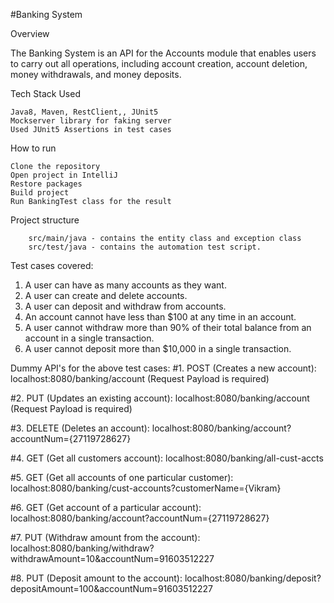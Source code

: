 #Banking System

Overview

The Banking System is an API for the Accounts module that enables users to carry out all operations, including account creation, account deletion, money withdrawals, and money deposits.

Tech Stack Used

    Java8, Maven, RestClient,, JUnit5
    Mockserver library for faking server
    Used JUnit5 Assertions in test cases

How to run

    Clone the repository
    Open project in IntelliJ
    Restore packages
    Build project
    Run BankingTest class for the result
    
Project structure  

		src/main/java - contains the entity class and exception class
		src/test/java - contains the automation test script.

Test cases covered:
1. A user can have as many accounts as they want.
2. A user can create and delete accounts.
3. A user can deposit and withdraw from accounts.
4. An account cannot have less than $100 at any time in an account.
5. A user cannot withdraw more than 90% of their total balance from an account in a single
transaction.
6. A user cannot deposit more than $10,000 in a single transaction.

Dummy API's for the above test cases:
#1. POST (Creates a new account): localhost:8080/banking/account  (Request Payload is required)

#2. PUT (Updates an existing account): localhost:8080/banking/account (Request Payload is required) 

#3. DELETE (Deletes an account): localhost:8080/banking/account?accountNum={27119728627}

#4. GET (Get all customers account): localhost:8080/banking/all-cust-accts

#5. GET (Get all accounts of one particular customer): localhost:8080/banking/cust-accounts?customerName={Vikram}

#6. GET (Get account of a particular account): localhost:8080/banking/account?accountNum={27119728627}

#7. PUT (Withdraw amount from the account): localhost:8080/banking/withdraw?withdrawAmount=10&accountNum=91603512227

#8. PUT (Deposit amount to the account): localhost:8080/banking/deposit?depositAmount=100&accountNum=91603512227

